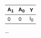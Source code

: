  | A<sub>1</sub> | A<sub>0 </sub>| Y			 |
 |---------------|---------------|---------------|
 |	0 			 | 0 			 | I<sub>0</sub> |

...